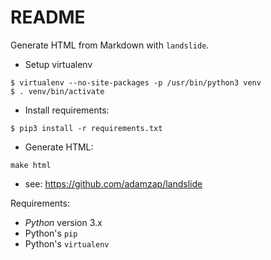 # README

Generate HTML from Markdown with `landslide`.

- Setup virtualenv
```
$ virtualenv --no-site-packages -p /usr/bin/python3 venv
$ . venv/bin/activate
```
- Install requirements:
```
$ pip3 install -r requirements.txt
```
- Generate HTML:
```
make html
```
- see: https://github.com/adamzap/landslide

Requirements:

- _Python_ version 3.x
- Python's `pip`
- Python's `virtualenv`
